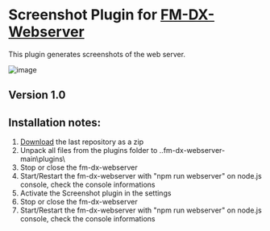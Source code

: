 # Screenshot Plugin for [FM-DX-Webserver](https://github.com/NoobishSVK/fm-dx-webserver)

This plugin generates screenshots of the web server.

![image](https://github.com/user-attachments/assets/e4e2f9ce-ad57-4416-b9a2-946c84e4a509)


## Version 1.0

## Installation notes:

1. [Download](https://github.com/Highpoint2000/webserver-screenshot/releases) the last repository as a zip
2. Unpack all files from the plugins folder to ..fm-dx-webserver-main\plugins\ 
3. Stop or close the fm-dx-webserver
4. Start/Restart the fm-dx-webserver with "npm run webserver" on node.js console, check the console informations
5. Activate the Screenshot plugin in the settings
6. Stop or close the fm-dx-webserver
7. Start/Restart the fm-dx-webserver with "npm run webserver" on node.js console, check the console informations

